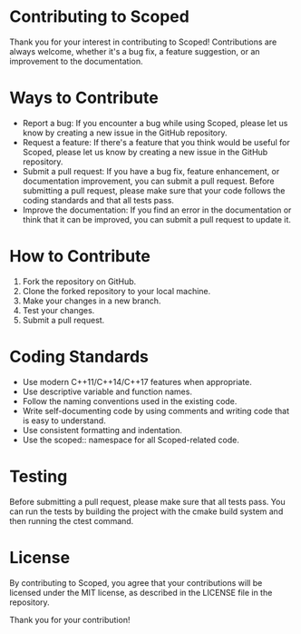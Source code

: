 # Contributing to Scoped
Thank you for your interest in contributing to Scoped! Contributions are always welcome, whether it's a bug fix, a feature suggestion, or an improvement to the documentation.

# Ways to Contribute
* Report a bug: If you encounter a bug while using Scoped, please let us know by creating a new issue in the GitHub repository.
* Request a feature: If there's a feature that you think would be useful for Scoped, please let us know by creating a new issue in the GitHub repository.
* Submit a pull request: If you have a bug fix, feature enhancement, or documentation improvement, you can submit a pull request. Before submitting a pull request, please make sure that your code follows the coding standards and that all tests pass.
* Improve the documentation: If you find an error in the documentation or think that it can be improved, you can submit a pull request to update it.

# How to Contribute
1. Fork the repository on GitHub.
2. Clone the forked repository to your local machine.
3. Make your changes in a new branch.
4. Test your changes.
5. Submit a pull request.

# Coding Standards
* Use modern C++11/C++14/C++17 features when appropriate.
* Use descriptive variable and function names.
* Follow the naming conventions used in the existing code.
* Write self-documenting code by using comments and writing code that is easy to understand.
* Use consistent formatting and indentation.
* Use the scoped:: namespace for all Scoped-related code.

# Testing
Before submitting a pull request, please make sure that all tests pass. You can run the tests by building the project with 
the cmake build system and then running the ctest command.

# License
By contributing to Scoped, you agree that your contributions will be licensed under the MIT license, as described in the LICENSE file in the repository.

Thank you for your contribution!
